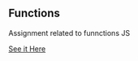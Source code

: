 <h2>Functions</h2>
<p>Assignment related to funnctions JS</p>

<a href="https://sheikhabdulmoiz.github.io/Functions/" target="_blank" rel="noopener noreferrer">See it Here</a>